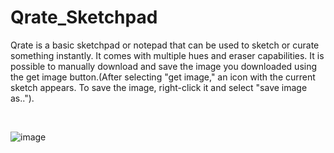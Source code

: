 # Qrate_Sketchpad
Qrate is a basic sketchpad or notepad that can be used to sketch or curate something instantly. It comes with multiple hues and eraser capabilities.
It is possible to manually download and save the image you downloaded using the get image button.(After selecting "get image," an icon with the current sketch appears. To save the image, right-click it and select "save image as.."). 

$$\ $$

![image](https://github.com/d2ep4k/Qrate_Sketchpad/assets/143197927/20cc5ed6-f4c0-45e1-9df9-2256bfad1809)
